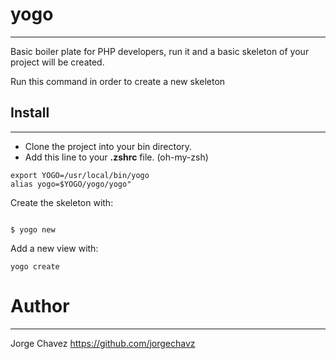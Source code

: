 # yogo
----
Basic boiler plate for PHP developers, run it and a basic skeleton of your project will be created.

Run this command in order to create a new skeleton

## Install
----

* Clone the project into your bin directory.
* Add this line to your **.zshrc** file. (oh-my-zsh)

```
export YOGO=/usr/local/bin/yogo
alias yogo=$YOGO/yogo/yogo"
```


Create the skeleton with:

```

$ yogo new

```


Add a new view with:

```
yogo create

```

# Author
----
Jorge Chavez https://github.com/jorgechavz
